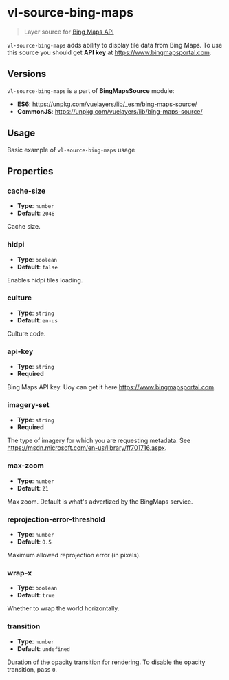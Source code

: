 # vl-source-bing-maps

> Layer source for [Bing Maps API](https://www.bing.com/maps)

`vl-source-bing-maps` adds ability to display tile data from Bing Maps. To use
this source you should get **API key** at https://www.bingmapsportal.com.

## Versions

`vl-source-bing-maps` is a part of **BingMapsSource** module:

* **ES6**: https://unpkg.com/vuelayers/lib/_esm/bing-maps-source/
* **CommonJS**: https://unpkg.com/vuelayers/lib/bing-maps-source/

## Usage

Basic example of `vl-source-bing-maps` usage

<vuep template="#usage-example"></vuep>

<script v-pre type="text/x-template" id="usage-example">
  <template>
    <vl-map :load-tiles-while-animating="true" :load-tiles-while-interacting="true" style="height: 400px">
        <vl-view :zoom.sync="zoom" :center.sync="center" :rotation.sync="rotation"></vl-view>

        <vl-layer-tile id="bing-maps">
            <vl-source-bing-maps :api-key="apiKey" :imagery-set="imagerySet"></vl-source-bing-maps>
        </vl-layer-tile>
    </vl-map>
  </template>

  <script>
    export default {
      data () {
        return { 
          zoom: 2,
          center: [0, 0],
          rotation: 0,
          apiKey: 'ArbsA9NX-AZmebC6VyXAnDqjXk6mo2wGCmeYM8EwyDaxKfQhUYyk0jtx6hX5fpMn',
          imagerySet: 'AerialWithLabels',
        }
      },
    }
  </script>
</script>

## Properties

### cache-size

- **Type**: `number`
- **Default**: `2048`

Cache size.

### hidpi

- **Type**: `boolean`
- **Default**: `false`

Enables hidpi tiles loading.

### culture

- **Type**: `string`
- **Default**: `en-us`

Culture code.

### api-key

- **Type**: `string`
- **Required**

Bing Maps API key. Uoy can get it here https://www.bingmapsportal.com.

### imagery-set

- **Type**: `string`
- **Required**

The type of imagery for which you are requesting metadata. See https://msdn.microsoft.com/en-us/library/ff701716.aspx.

### max-zoom

- **Type**: `number`
- **Default**: `21`

Max zoom. Default is what's advertized by the BingMaps service.

### reprojection-error-threshold

- **Type**: `number`
- **Default**: `0.5`

Maximum allowed reprojection error (in pixels).

### wrap-x

- **Type**: `boolean`
- **Default**: `true`

Whether to wrap the world horizontally.

### transition

- **Type**: `number`
- **Default**: `undefined`

Duration of the opacity transition for rendering. To disable the opacity transition, pass `0`.
